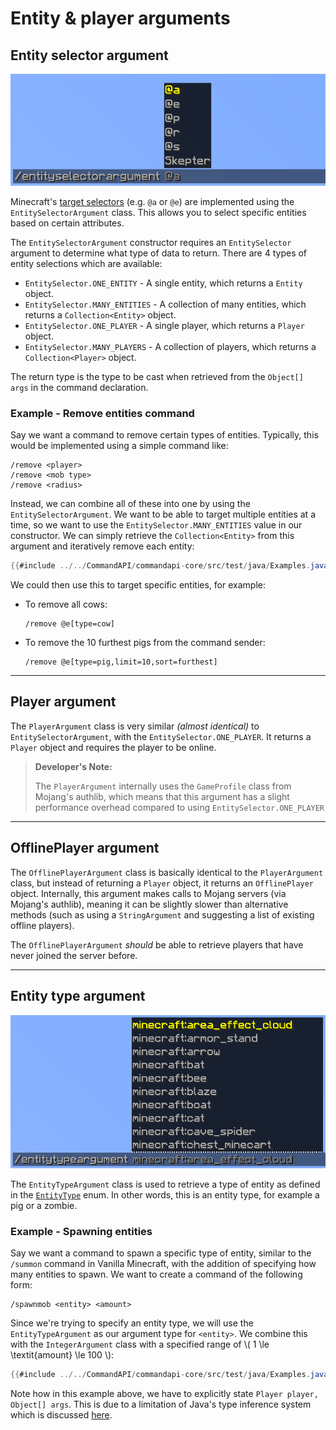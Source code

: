 # Entity & player arguments

## Entity selector argument

![](./images/arguments/entityselector.png)

Minecraft's [target selectors](https://minecraft.gamepedia.com/Commands#Target_selectors) (e.g. `@a` or `@e`) are implemented using the `EntitySelectorArgument` class. This allows you to select specific entities based on certain attributes.

The `EntitySelectorArgument` constructor requires an `EntitySelector` argument to determine what type of data to return. There are 4 types of entity selections which are available:

* `EntitySelector.ONE_ENTITY` - A single entity, which returns a `Entity` object.
* `EntitySelector.MANY_ENTITIES`  - A collection of many entities, which returns a `Collection<Entity>` object.
* `EntitySelector.ONE_PLAYER` - A single player, which returns a `Player` object.
* `EntitySelector.MANY_PLAYERS` - A collection of players, which returns a `Collection<Player>` object.

The return type is the type to be cast when retrieved from the `Object[] args` in the command declaration.

<div class="example">

### Example - Remove entities command

Say we want a command to remove certain types of entities. Typically, this would be implemented using a simple command like:

```
/remove <player>
/remove <mob type>
/remove <radius>
```

Instead, we can combine all of these into one by using the `EntitySelectorArgument`. We want to be able to target multiple entities at a time, so we want to use the `EntitySelector.MANY_ENTITIES` value in our constructor. We can simply retrieve the `Collection<Entity>` from this argument and iteratively remove each entity:

```java
{{#include ../../CommandAPI/commandapi-core/src/test/java/Examples.java:entityselectorarguments}}
```

We could then use this to target specific entities, for example:

* To remove all cows:
  ```
  /remove @e[type=cow]
  ```
* To remove the 10 furthest pigs from the command sender:
  ```
  /remove @e[type=pig,limit=10,sort=furthest]
  ```

</div>

-----

## Player argument

The `PlayerArgument` class is very similar _(almost identical)_ to `EntitySelectorArgument`, with the `EntitySelector.ONE_PLAYER`. It returns a `Player` object and requires the player to be online.

> **Developer's Note:** 
>
> The `PlayerArgument` internally uses the `GameProfile` class from Mojang's authlib, which means that this argument has a slight performance overhead compared to using `EntitySelector.ONE_PLAYER`

-----

## OfflinePlayer argument

The `OfflinePlayerArgument` class is basically identical to the `PlayerArgument` class, but instead of returning a `Player` object, it returns an `OfflinePlayer` object. Internally, this argument makes calls to Mojang servers (via Mojang's authlib), meaning it can be slightly slower than alternative methods (such as using a `StringArgument` and suggesting a list of existing offline players).

The `OfflinePlayerArgument` _should_ be able to retrieve players that have never joined the server before.

-----

## Entity type argument

![](./images/arguments/entitytype.png)

The `EntityTypeArgument` class is used to retrieve a type of entity as defined in the [`EntityType`](https://hub.spigotmc.org/javadocs/bukkit/org/bukkit/entity/EntityType.html) enum. In other words, this is an entity type, for example a pig or a zombie.

<div class="example">

### Example - Spawning entities

Say we want a command to spawn a specific type of entity, similar to the `/summon` command in Vanilla Minecraft, with the addition of specifying how many entities to spawn. We want to create a command of the following form:

```
/spawnmob <entity> <amount>
```

Since we're trying to specify an entity type, we will use the `EntityTypeArgument` as our argument type for `<entity>`. We combine this with the `IntegerArgument` class with a specified range of \\( 1 \le \textit{amount} \le 100 \\):

```java
{{#include ../../CommandAPI/commandapi-core/src/test/java/Examples.java:entitytypearguments}}
```

Note how in this example above, we have to explicitly state `Player player, Object[] args`. This is due to a limitation of Java's type inference system which is discussed [here](./commandregistration.md#setting-the-commands-executor).

</div>